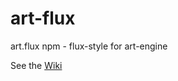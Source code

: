 # art-flux
art.flux npm - flux-style for art-engine

See the [Wiki](https://github.com/Imikimi-LLC/art-flux/wiki)
